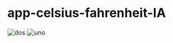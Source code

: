 # app-celsius-fahrenheit-IA
![dos](https://user-images.githubusercontent.com/80183450/149247487-b0af2abc-12e8-4ffc-8983-6b590538233d.png)
![uno](https://user-images.githubusercontent.com/80183450/149247512-75fac9b6-862e-48d7-b971-8e6ec8b1e025.png)
